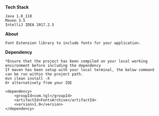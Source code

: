 **Tech Stack**

    Java 1.8_118
    Maven 3.5
    IntelliJ IDEA 2017.2.5

**About**

    Font Extension library to include fonts for your application.


**Dependency**

    *Ensure that the project has been compiled on your local working environment before including the dependency
    If maven has been setup with your local terminal, the below command can be run within the project path.
    mvn clean install -X
    Or alternatively from your IDE
    

```
<dependency>
    <groupId>com.tgl</groupId>
    <artifactId>FontsArchive</artifactId>
    <version>1.0</version>
</dependency>
 ```

